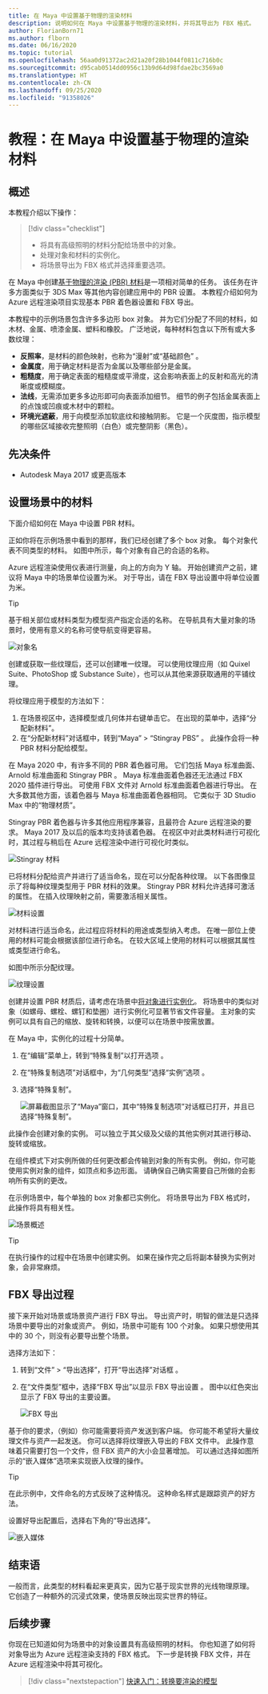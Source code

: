```yaml
---
title: 在 Maya 中设置基于物理的渲染材料
description: 说明如何在 Maya 中设置基于物理的渲染材料，并将其导出为 FBX 格式。
author: FlorianBorn71
ms.author: flborn
ms.date: 06/16/2020
ms.topic: tutorial
ms.openlocfilehash: 56aa0d91372ac2d21a20f28b1044f0811c716b0c
ms.sourcegitcommit: d95cab0514dd0956c13b9d64d98fdae2bc3569a0
ms.translationtype: HT
ms.contentlocale: zh-CN
ms.lasthandoff: 09/25/2020
ms.locfileid: "91358026"
---
```

# <a name="tutorial-set-up-physically-based-rendering-materials-in-maya"></a>教程：在 Maya 中设置基于物理的渲染材料

## <a name="overview"></a>概述
本教程介绍以下操作：

> [!div class="checklist"]
>
> * 将具有高级照明的材料分配给场景中的对象。
> * 处理对象和材料的实例化。
> * 将场景导出为 FBX 格式并选择重要选项。

在 Maya 中创建[基于物理的渲染 (PBR) 材料](../../overview/features/pbr-materials.md)是一项相对简单的任务。 该任务在许多方面类似于 3DS Max 等其他内容创建应用中的 PBR 设置。 本教程介绍如何为 Azure 远程渲染项目实现基本 PBR 着色器设置和 FBX 导出。 

本教程中的示例场景包含许多多边形 box 对象。 并为它们分配了不同的材料，如木材、金属、喷漆金属、塑料和橡胶。 广泛地说，每种材料包含以下所有或大多数纹理：

* **反照率**，是材料的颜色映射，也称为“漫射”或“基础颜色” 。
* **金属度**，用于确定材料是否为金属以及哪些部分是金属。 
* **粗糙度**，用于确定表面的粗糙度或平滑度，这会影响表面上的反射和高光的清晰度或模糊度。
* **法线**，无需添加更多多边形即可向表面添加细节。 细节的例子包括金属表面上的点蚀或凹痕或木材中的颗粒。
* **环境光遮蔽**，用于向模型添加软底纹和接触阴影。 它是一个灰度图，指示模型的哪些区域接收完整照明（白色）或完整阴影（黑色）。 

## <a name="prerequisites"></a>先决条件
* Autodesk Maya 2017 或更高版本

## <a name="set-up-materials-in-the-scene"></a>设置场景中的材料
下面介绍如何在 Maya 中设置 PBR 材料。

正如你将在示例场景中看到的那样，我们已经创建了多个 box 对象。 每个对象代表不同类型的材料。 如图中所示，每个对象有自己的合适的名称。

Azure 远程渲染使用仪表进行测量，向上的方向为 Y 轴。 开始创建资产之前，建议将 Maya 中的场景单位设置为米。 对于导出，请在 FBX 导出设置中将单位设置为米。

> [!TIP]
> 基于相关部位或材料类型为模型资产指定合适的名称。 在导航具有大量对象的场景时，使用有意义的名称可使导航变得更容易。

![对象名](media/object-names.jpg)

创建或获取一些纹理后，还可以创建唯一纹理。 可以使用纹理应用（如 Quixel Suite、PhotoShop 或 Substance Suite），也可以从其他来源获取通用的平铺纹理。

将纹理应用于模型的方法如下：

1. 在场景视区中，选择模型或几何体并右键单击它。 在出现的菜单中，选择“分配新材料”。
1. 在“分配新材料”对话框中，转到“Maya” > “Stingray PBS”  。 此操作会将一种 PBR 材料分配给模型。 

在 Maya 2020 中，有许多不同的 PBR 着色器可用。 它们包括 Maya 标准曲面、Arnold 标准曲面和 Stingray PBR  。 Maya 标准曲面着色器还无法通过 FBX 2020 插件进行导出。 可使用 FBX 文件对 Arnold 标准曲面着色器进行导出。 在大多数其他方面，该着色器与 Maya 标准曲面着色器相同。 它类似于 3D Studio Max 中的“物理材质”。

Stingray PBR 着色器与许多其他应用程序兼容，且最符合 Azure 远程渲染的要求。 Maya 2017 及以后的版本均支持该着色器。 在视区中对此类材料进行可视化时，其过程与稍后在 Azure 远程渲染中进行可视化时类似。

![Stingray 材料](media/stingray-material.jpg)

已将材料分配给资产并进行了适当命名，现在可以分配各种纹理。 以下各图像显示了将每种纹理类型用于 PBR 材料的效果。 Stingray PBR 材料允许选择可激活的属性。 在插入纹理映射之前，需要激活相关属性。

![材料设置](media/material-setup.jpg)

对材料进行适当命名，此过程应将材料的用途或类型纳入考虑。 在唯一部位上使用的材料可能会根据该部位进行命名。 在较大区域上使用的材料可以根据其属性或类型进行命名。

如图中所示分配纹理。

![纹理设置](media/texture-setup.jpg)

创建并设置 PBR 材质后，请考虑在场景中[将对象进行实例化](../../how-tos/conversion/configure-model-conversion.md#instancing)。 将场景中的类似对象（如螺母、螺栓、螺钉和垫圈）进行实例化可显著节省文件容量。 主对象的实例可以具有自己的缩放、旋转和转换，以便可以在场景中按需放置。 

在 Maya 中，实例化的过程十分简单。

1. 在“编辑”菜单上，转到“特殊复制”以打开选项 。
1. 在“特殊复制选项”对话框中，为“几何类型”选择“实例”选项  。 
1. 选择“特殊复制”。

   ![屏幕截图显示了“Maya”窗口，其中“特殊复制选项”对话框已打开，并且已选择“特殊复制”。](media/instancing.jpg)

此操作会创建对象的实例。 可以独立于其父级及父级的其他实例对其进行移动、旋转或缩放。 

在组件模式下对实例所做的任何更改都会传输到对象的所有实例。 例如，你可能使用实例对象的组件，如顶点和多边形面。 请确保自己确实需要自己所做的会影响所有实例的更改。 

在示例场景中，每个单独的 box 对象都已实例化。 将场景导出为 FBX 格式时，此操作将具有相关性。

![场景概述](media/scene-overview.jpg)

> [!TIP]
> 在执行操作的过程中在场景中创建实例。 如果在操作完之后将副本替换为实例对象，会非常麻烦。 

## <a name="fbx-export-process"></a>FBX 导出过程

接下来开始对场景或场景资产进行 FBX 导出。 导出资产时，明智的做法是只选择场景中要导出的对象或资产。 例如，场景中可能有 100 个对象。 如果只想使用其中的 30 个，则没有必要导出整个场景。 

选择方法如下：

1. 转到“文件” > “导出选择”，打开“导出选择”对话框  。
1. 在“文件类型”框中，选择“FBX 导出”以显示 FBX 导出设置 。 图中以红色突出显示了 FBX 导出的主要设置。

   ![FBX 导出](media/FBX-exporting.jpg)

基于你的要求，（例如）你可能需要将资产发送到客户端。 你可能不希望将大量纹理文件与资产一起发送。 你可以选择将纹理嵌入导出的 FBX 文件中。 此操作意味着只需要打包一个文件，但 FBX 资产的大小会显著增加。 可以通过选择如图所示的“嵌入媒体”选项来实现嵌入纹理的操作。

> [!TIP]
> 在此示例中，文件命名的方式反映了这种情况。 这种命名样式是跟踪资产的好方法。 

设置好导出配置后，选择右下角的“导出选择”。

![嵌入媒体](media/embedding-media.jpg)

## <a name="conclusion"></a>结束语

一般而言，此类型的材料看起来更真实，因为它基于现实世界的光线物理原理。 它创造了一种额外的沉浸式效果，使场景反映出现实世界的特征。

## <a name="next-steps"></a>后续步骤

你现在已知道如何为场景中的对象设置具有高级照明的材料。 你也知道了如何将对象导出为 Azure 远程渲染支持的 FBX 格式。 下一步是转换 FBX 文件，并在 Azure 远程渲染中将其可视化。

> [!div class="nextstepaction"]
> [快速入门：转换要渲染的模型](../../quickstarts\convert-model.md)